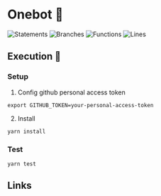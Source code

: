 # Onebot 💯

![Statements](https://img.shields.io/badge/statements-93.46%25-brightgreen.svg?style=flat&logo=jest)
![Branches](https://img.shields.io/badge/branches-66.27%25-red.svg?style=flat&logo=jest)
![Functions](https://img.shields.io/badge/functions-82.97%25-yellow.svg?style=flat&logo=jest)
![Lines](https://img.shields.io/badge/lines-92.61%25-brightgreen.svg?style=flat&logo=jest)

## Execution 🚀

### Setup

1. Config github personal access token

```
export GITHUB_TOKEN=your-personal-access-token
```

2. Install

```
yarn install
```

### Test

```
yarn test
```

## Links
